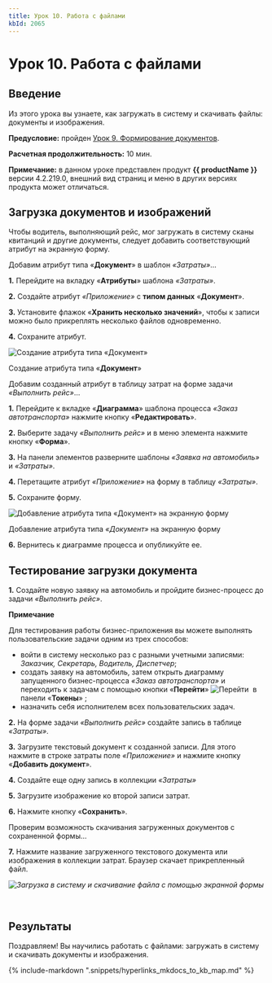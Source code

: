 ```yaml
---
title: Урок 10. Работа с файлами
kbId: 2065
---
```


# Урок 10. Работа с файлами

## Введение

Из этого урока вы узнаете, как загружать в систему и скачивать файлы: документы и изображения.

**Предусловие:** пройден [Урок 9.  Формирование документов](https://kb.comindware.ru/article.php?id=2064).

**Расчетная продолжительность:** 10 мин.

**Примечание:** в данном уроке представлен продукт **{{ productName }}** версии 4.2.219.0, внешний вид страниц и меню в других версиях продукта может отличаться.

## Загрузка документов и изображений

Чтобы водитель, выполняющий рейс, мог загружать в систему сканы квитанций и другие документы, следует добавить соответствующий атрибут на экранную форму.

Добавим атрибут типа «**Документ**» в шаблон *«Затраты»*…

 **1.**  Перейдите на вкладку «**Атрибуты**» шаблона *«Затраты»*.

 **2.**  Создайте атрибут *«Приложение»* с **типом данных** «**Документ**».

**3.**  Установите флажок «**Хранить несколько значений**», чтобы к записи можно было прикреплять несколько файлов одновременно.

**4.**  Сохраните атрибут.

![Создание атрибута типа <em>«Документ»</em>](https://kb.comindware.ru/assets/img_6317ce3eebdfe.png)

Создание атрибута типа «**Документ**»

Добавим созданный атрибут в таблицу затрат на форме задачи *«Выполнить рейс»*…

 **1.**  Перейдите к вкладке «**Диаграмма**» шаблона процесса *«Заказ автотранспорта»* нажмите кнопку «**Редактировать**».

 **2.**  Выберите задачу *«Выполнить рейс»* и в меню элемента нажмите кнопку «**Форма**».

 **3.**  На панели элементов разверните шаблоны *«Заявка на автомобиль»* и *«Затраты»*.

 **4.**  Перетащите атрибут *«Приложение»* на форму в таблицу *«Затраты»*.

 **5.**  Сохраните форму.

![Добавление атрибута типа <em>«Документ»</em> на экранную форму](https://kb.comindware.ru/assets/img_6317cf4a7c256.png)

Добавление атрибута типа *«Документ»* на экранную форму

 **6.**  Вернитесь к диаграмме процесса и опубликуйте ее.

## Тестирование загрузки документа

 **1.**  Создайте новую заявку на автомобиль и пройдите бизнес-процесс до задачи *«Выполнить рейс»*.

**Примечание**


Для тестирования работы бизнес-приложения вы можете выполнять пользовательские задачи одним из трех способов:

- войти в систему несколько раз с разными учетными записями: *Заказчик, Секретарь, Водитель, Диспетчер*;
- создать заявку на автомобиль, затем открыть диаграмму запущенного бизнес-процесса *«Заказ автотранспорта»* и переходить к задачам с помощью кнопки «**Перейти**» ![Перейти](https://kb.comindware.ru/assets/img_6317cf670d9c3.png)  в панели «**Токены**» ;
- назначить себя исполнителем всех пользовательских задач.

 **2.**  На форме задачи *«Выполнить рейс»* создайте запись в таблице *«Затраты»*.

 **3.** Загрузите текстовый документ к созданной записи. Для этого нажмите в строке затраты поле *«Приложение»* и нажмите кнопку «**Добавить документ**».

 **4.**  Создайте еще одну запись в коллекции *«Затраты»*

**5.** Загрузите изображение ко второй записи затрат. 

**6.**  Нажмите кнопку «**Сохранить**».

Проверим возможность скачивания загруженных документов с сохраненной формы…

 **7.**  Нажмите название загруженного текстового документа или изображения в коллекции затрат. Браузер скачает прикрепленный файл.

_![Загрузка в систему и скачивание файла с помощью экранной формы](https://kb.comindware.ru/assets/img_6317d1a7c99ba.png)_

 

## Результаты

Поздравляем! Вы научились работать с файлами: загружать в систему и скачивать документы и изображения.

{% include-markdown ".snippets/hyperlinks_mkdocs_to_kb_map.md" %}
